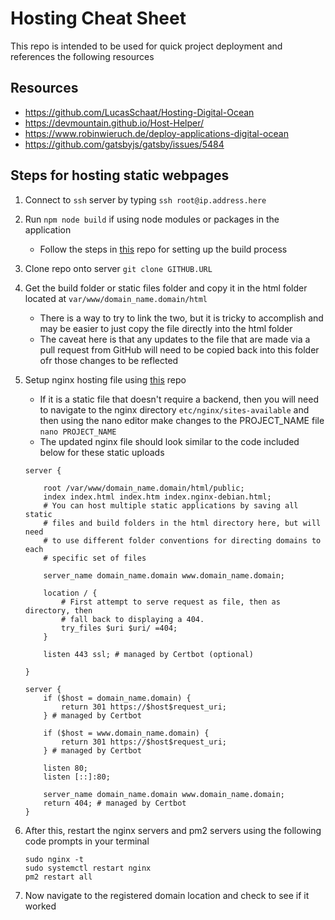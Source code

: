# Hosting Cheat Sheet

This repo is intended to be used for quick project deployment and references the following resources

## Resources

- https://github.com/LucasSchaat/Hosting-Digital-Ocean
- https://devmountain.github.io/Host-Helper/
- https://www.robinwieruch.de/deploy-applications-digital-ocean
- https://github.com/gatsbyjs/gatsby/issues/5484

## Steps for hosting static webpages

1. Connect to `ssh` server by typing `ssh root@ip.address.here`
2. Run `npm node build` if using node modules or packages in the application
    - Follow the steps in [this](https://github.com/LucasSchaat/Hosting-Digital-Ocean) repo for setting up the build process
3. Clone repo onto server `git clone GITHUB.URL`
4. Get the build folder or static files folder and copy it in the html folder located at `var/www/domain_name.domain/html`
    - There is a way to try to link the two, but it is tricky to accomplish and may be easier to just copy the file directly into the html folder
    - The caveat here is that any updates to the file that are made via a pull request from GitHub will need to be copied back into this folder ofr those changes to be reflected
5. Setup nginx hosting file using [this](https://devmountain.github.io/Host-Helper/) repo
    - If it is a static file that doesn't require a backend, then you will need to navigate to the nginx directory `etc/nginx/sites-available` and then using the nano editor make changes to the PROJECT_NAME file `nano PROJECT_NAME`
    - The updated nginx file should look similar to the code included below for these static uploads
    
    ```
    server {

        root /var/www/domain_name.domain/html/public;
        index index.html index.htm index.nginx-debian.html;
        # You can host multiple static applications by saving all static
        # files and build folders in the html directory here, but will need
        # to use different folder conventions for directing domains to each
        # specific set of files

        server_name domain_name.domain www.domain_name.domain;

        location / {
            # First attempt to serve request as file, then as directory, then
            # fall back to displaying a 404.
            try_files $uri $uri/ =404;
        }

        listen 443 ssl; # managed by Certbot (optional)

    }

    server {
        if ($host = domain_name.domain) {
            return 301 https://$host$request_uri;
        } # managed by Certbot
        
        if ($host = www.domain_name.domain) {
            return 301 https://$host$request_uri;
        } # managed by Certbot

        listen 80;
        listen [::]:80;

        server_name domain_name.domain www.domain_name.domain;
        return 404; # managed by Certbot
    }
    ```
5.  After this, restart the nginx servers and pm2 servers using the following code prompts in your terminal
    
    ```
    sudo nginx -t
    sudo systemctl restart nginx
    pm2 restart all
    ``` 
6. Now navigate to the registered domain location and check to see if it worked